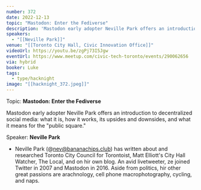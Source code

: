 ```yaml
---
number: 372
date: 2022-12-13
topic: "Mastodon: Enter the Fediverse"
description: 'Mastodon early adopter Neville Park offers an introduction to decentralized social media: what it is, how it works, its upsides and downsides, and what it means for the "public square."'
speakers:
  - "[[Neville Park]]"
venue: "[[Toronto City Hall, Civic Innovation Office]]"
videoUrl: https://youtu.be/zgPj73I5Jgw
eventUrl: https://www.meetup.com/civic-tech-toronto/events/290062656
via: hybrid
booker: Luke
tags:
  - type/hacknight
image: "[[hacknight_372.jpeg]]"
---
```


Topic: **Mastodon: Enter the Fediverse**

Mastodon early adopter Neville Park offers an introduction to decentralized social media: what it is, how it works, its upsides and downsides, and what it means for the "public square."

Speaker: **Neville Park**

* Neville Park (@nev@bananachips.club) has written about and researched Toronto City Council for Torontoist, Matt Elliott's City Hall Watcher, The Local, and on hir own blog. An avid livetweeter, ze joined Twitter in 2007 and Mastodon in 2016. Aside from politics, hir other great passions are arachnology, cell phone macrophotography, cycling, and naps.

